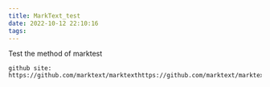 ```yaml
---
title: MarkText_test
date: 2022-10-12 22:10:16
tags:
---
```


Test the method of marktest

```
github site: https://github.com/marktext/marktexthttps://github.com/marktext/marktext
```
